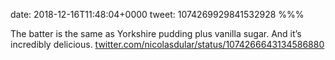 date: 2018-12-16T11:48:04+0000
tweet: 1074269929841532928
%%%

The batter is the same as Yorkshire pudding plus vanilla sugar. And it’s incredibly delicious. [twitter.com/nicolasdular/status/1074266643134586880](https://twitter.com/nicolasdular/status/1074266643134586880)
